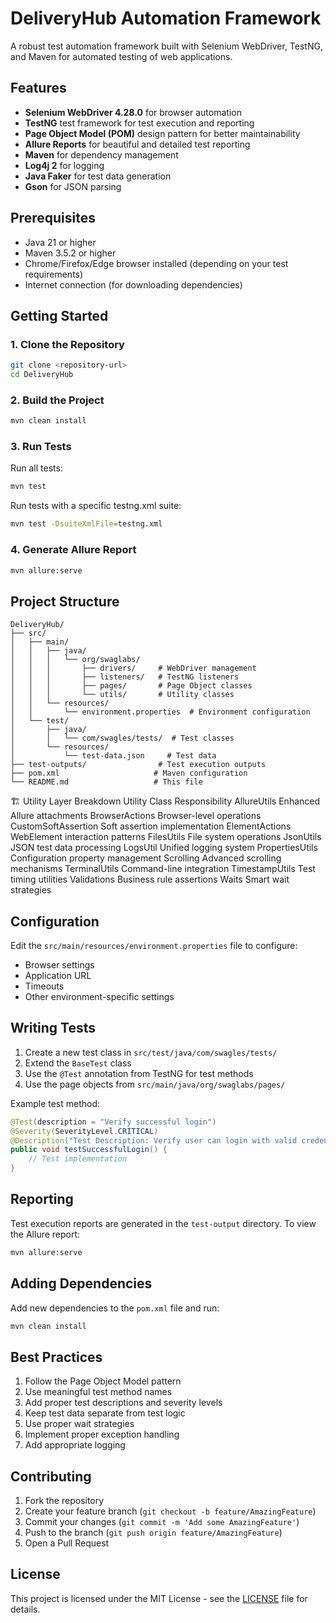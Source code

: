 # DeliveryHub Automation Framework

A robust test automation framework built with Selenium WebDriver, TestNG, and Maven for automated testing of web applications.

## Features

- **Selenium WebDriver 4.28.0** for browser automation
- **TestNG** test framework for test execution and reporting
- **Page Object Model (POM)** design pattern for better maintainability
- **Allure Reports** for beautiful and detailed test reporting
- **Maven** for dependency management
- **Log4j 2** for logging
- **Java Faker** for test data generation
- **Gson** for JSON parsing

## Prerequisites

- Java 21 or higher
- Maven 3.5.2 or higher
- Chrome/Firefox/Edge browser installed (depending on your test requirements)
- Internet connection (for downloading dependencies)

## Getting Started

### 1. Clone the Repository
```bash
git clone <repository-url>
cd DeliveryHub
```

### 2. Build the Project
```bash
mvn clean install
```

### 3. Run Tests

Run all tests:
```bash
mvn test
```

Run tests with a specific testng.xml suite:
```bash
mvn test -DsuiteXmlFile=testng.xml
```

### 4. Generate Allure Report
```bash
mvn allure:serve
```

## Project Structure

```
DeliveryHub/
├── src/
│   ├── main/
│   │   ├── java/
│   │   │   └── org/swaglabs/
│   │   │       ├── drivers/     # WebDriver management
│   │   │       ├── listeners/   # TestNG listeners
│   │   │       ├── pages/       # Page Object classes
│   │   │       └── utils/       # Utility classes
│   │   └── resources/
│   │       └── environment.properties  # Environment configuration
│   └── test/
│       ├── java/
│       │   └── com/swagles/tests/  # Test classes
│       └── resources/
│           └── test-data.json     # Test data
├── test-outputs/                # Test execution outputs
├── pom.xml                     # Maven configuration
└── README.md                   # This file
```

🏗️ Utility Layer Breakdown
Utility Class	Responsibility
AllureUtils	Enhanced Allure attachments
BrowserActions	Browser-level operations
CustomSoftAssertion	Soft assertion implementation
ElementActions	WebElement interaction patterns
FilesUtils	File system operations
JsonUtils	JSON test data processing
LogsUtil	Unified logging system
PropertiesUtils	Configuration property management
Scrolling	Advanced scrolling mechanisms
TerminalUtils	Command-line integration
TimestampUtils	Test timing utilities
Validations	Business rule assertions
Waits	Smart wait strategies

## Configuration

Edit the `src/main/resources/environment.properties` file to configure:
- Browser settings
- Application URL
- Timeouts
- Other environment-specific settings

## Writing Tests

1. Create a new test class in `src/test/java/com/swagles/tests/`
2. Extend the `BaseTest` class
3. Use the `@Test` annotation from TestNG for test methods
4. Use the page objects from `src/main/java/org/swaglabs/pages/`

Example test method:
```java
@Test(description = "Verify successful login")
@Severity(SeverityLevel.CRITICAL)
@Description("Test Description: Verify user can login with valid credentials")
public void testSuccessfulLogin() {
    // Test implementation
}
```

## Reporting

Test execution reports are generated in the `test-output` directory. To view the Allure report:

```bash
mvn allure:serve
```

## Adding Dependencies

Add new dependencies to the `pom.xml` file and run:

```bash
mvn clean install
```

## Best Practices

1. Follow the Page Object Model pattern
2. Use meaningful test method names
3. Add proper test descriptions and severity levels
4. Keep test data separate from test logic
5. Use proper wait strategies
6. Implement proper exception handling
7. Add appropriate logging

## Contributing

1. Fork the repository
2. Create your feature branch (`git checkout -b feature/AmazingFeature`)
3. Commit your changes (`git commit -m 'Add some AmazingFeature'`)
4. Push to the branch (`git push origin feature/AmazingFeature`)
5. Open a Pull Request

## License

This project is licensed under the MIT License - see the [LICENSE](LICENSE) file for details.

